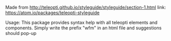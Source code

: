 Made from http://teleopti.github.io/styleguide/styleguide/section-1.html
link: https://atom.io/packages/teleopti-styleguide

Usage:
This package provides syntax help with all teleopti elements and components.
Simply write the prefix "wfm" in an html file and suggestions should pop-up
